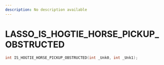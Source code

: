 ```yaml
---
description: No description available 
---
```


# LASSO\_IS_HOGTIE_HORSE_PICKUP_OBSTRUCTED

```cpp
int IS_HOGTIE_HORSE_PICKUP_OBSTRUCTED(int _Unk0, int _Unk1);
```